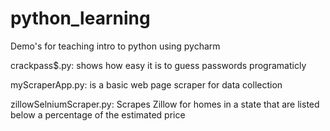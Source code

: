# python_learning
Demo's for teaching intro to python using pycharm

crackpass$.py: shows how easy it is to guess passwords programaticly

myScraperApp.py: is a basic web page scraper for data collection

zillowSelniumScraper.py: Scrapes Zillow for homes in a state that are listed below a percentage of the estimated price 
